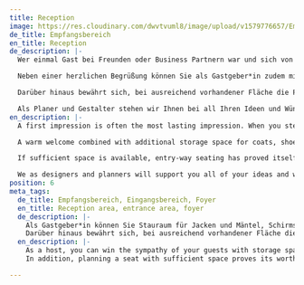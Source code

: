 ```yaml
---
title: Reception
image: https://res.cloudinary.com/dwvtvuml8/image/upload/v1579776657/Empfangsbereich-modern-innen-Empfang_duiire.jpg
de_title: Empfangsbereich
en_title: Reception
de_description: |-
  Wer einmal Gast bei Freunden oder Business Partnern war und sich von der Türschwelle an rundherum wohl, ja fast wie Zuhause fühlte, hat erkannt: Der erste Eindruck gemeinsamer Zeit in guter Gesellschaft entsteht bereits im Empfangsbereich der Immobilie.

  Neben einer herzlichen Begrüßung können Sie als Gastgeber*in zudem mit Stauraum für Jacken und Mäntel, Schirmständer, Ablage für Taschen und Schuhe die Sympathie ihrer Gäste gewinnen. Ihr Empfangsbereich wird durch eine klare, ästhetische und zugleich funktionale Gestaltung Raum für Begegnungen sein. Ihre Garderobe kann dabei in getrennten und passgenauen Einbauschränken Platz finden. Vorausschauend geplante Sichtachsen lenken den Blick ihrer Gäste auf Kunst oder frische Blumen.

  Darüber hinaus bewährt sich, bei ausreichend vorhandener Fläche die Planung einer Sitzgelegenheit. Diese erhöht Ihren und den Komfort Ihrer Gäste und erleichtert das Aus- und Anziehen von Schuhen. Vielleicht ergibt sich in der Planung auch die Möglichkeit für ein Schlüsseltableau. Mit unseren passgenauen und individuell abgestimmten Einbauten lassen sich auch unansehnliche Elektroverteiler problemlos kaschieren.

  Als Planer und Gestalter stehen wir Ihnen bei all Ihren Ideen und Wünschen unterstützend und beratend zur Seite. Gemeinsam mit Ihnen entwickeln wir, selbst auf kleinem Raum, die optimale Lösung.
en_description: |-
  A first impression is often the most lasting impression. When you step into in a friend’s or business partners’ home, the feeling of good company and comfort can already be formed in the reception area of your home.

  A warm welcome combined with additional storage space for coats, shoes, bags, and even umbrella stands can immediately impress your guests. Not only clear and aesthetically pleasing, such a functional composition of your reception area can provide space for friendly conversation. With your own wardrobe stored in a separate built-in closet, a well-deigned visual axis can direct your guests’ gaze to fresh flowers or art instead.

  If sufficient space is available, entry-way seating has proved itself indispensable. Seating can improve the comfort of your guests and makes it easier to change in and out of shoes. If the space allows, there is also the possibility of adding a key panel or concealing electric cables behind a customized furniture front.

  We as designers and planners will support you all of your ideas and work with you to develop an optimized solution, even in the smallest of spaces.
position: 6
meta_tags:
  de_title: Empfangsbereich, Eingangsbereich, Foyer
  en_title: Reception area, entrance area, foyer
  de_description: |-
    Als Gastgeber*in können Sie Stauraum für Jacken und Mäntel, Schirmständer, Ablage für Taschen und Schuhe die Sympathie ihrer Gäste gewinnen. Ihr Empfangsbereich wird durch eine klare, ästhetische und zugleich funktionale Gestaltung Raum für Begegnungen sein. Ihre Garderobe kann dabei in getrennten und passgenauen Einbauschränken Platz finden. Vorausschauend geplante Sichtachsen lenken den Blick ihrer Gäste auf Kunst oder frische Blumen.
    Darüber hinaus bewährt sich, bei ausreichend vorhandener Fläche die Planung einer Sitzgelegenheit. Diese erhöht Ihren und den Komfort Ihrer Gäste und erleichtert das Aus- und Anziehen von Schuhen. Vielleicht ergibt sich in der Planung auch die Möglichkeit für ein Schlüsseltableau. Mit unseren passgenauen und individuell abgestimmten Einbauten lassen sich auch unansehnliche Elektroverteiler problemlos kaschieren.
  en_description: |-
    As a host, you can win the sympathy of your guests with storage space for jackets and coats, umbrella stands, storage for bags and shoes. Your reception area will be a space for encounters thanks to a clear, aesthetic and at the same time functional design. Your wardrobe can be stored in separate and custom-fit wardrobes. Forward-looking visual axes direct your guests' eyes to art or fresh flowers.
    In addition, planning a seat with sufficient space proves its worth. This increases your and your guests' comfort and makes it easier to take shoes off and on. Perhaps there is also the possibility of a key panel in the planning. With our tailor-made and individually tailored fittings, even unsightly electrical distributors can be easily concealed.

---
```

